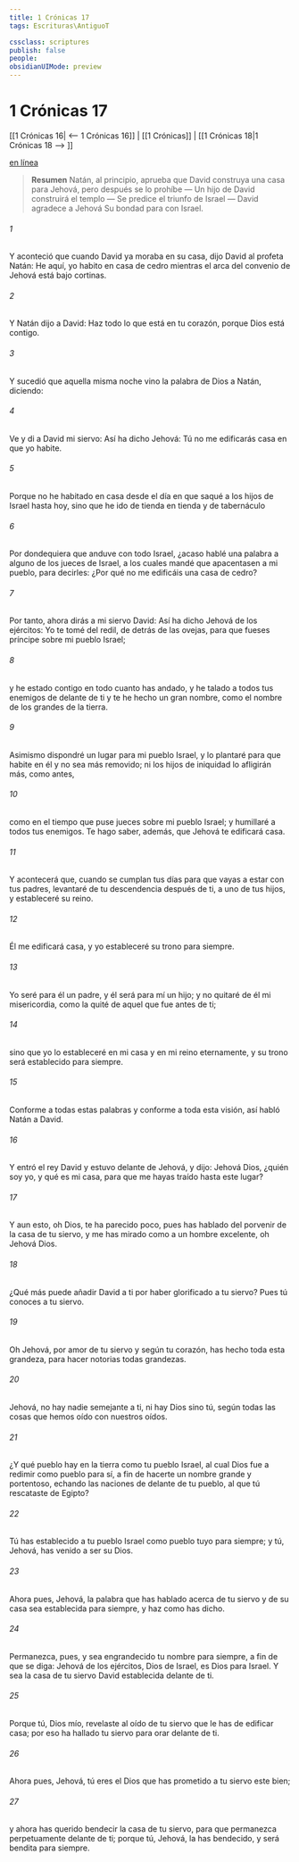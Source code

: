 ```yaml
---
title: 1 Crónicas 17
tags: Escrituras\AntiguoT

cssclass: scriptures
publish: false
people:
obsidianUIMode: preview
---
```


# 1 Crónicas 17
[[1 Crónicas 16| <-- 1 Crónicas 16]] | [[1 Crónicas]] | [[1 Crónicas 18|1 Crónicas 18 --> ]]

[en línea](https://churchofjesuschrist.org/study/scriptures/ot/1-chr/17?lang=spa)

> __Resumen__
Natán, al principio, aprueba que David construya una casa para Jehová, pero después se lo prohíbe — Un hijo de David construirá el templo — Se predice el triunfo de Israel — David agradece a Jehová Su bondad para con Israel.

###### 1 
Y aconteció que cuando David ya moraba en su casa, dijo David al profeta Natán: He aquí, yo habito en casa de cedro mientras el arca del convenio de Jehová está bajo cortinas.

###### 2 
Y Natán dijo a David: Haz todo lo que está en tu corazón, porque Dios está contigo.

###### 3 
Y sucedió que aquella misma noche vino la palabra de Dios a Natán, diciendo:

###### 4 
Ve y di a David mi siervo: Así ha dicho Jehová: Tú no me edificarás casa en que yo habite.

###### 5 
Porque no he habitado en casa  desde el día en que saqué a los hijos de Israel hasta hoy, sino que he ido de tienda en tienda y de tabernáculo 

###### 6 
Por dondequiera que anduve con todo Israel, ¿acaso hablé una palabra a alguno de los jueces de Israel, a los cuales mandé que apacentasen a mi pueblo, para decirles: ¿Por qué no me edificáis una casa de cedro?

###### 7 
Por tanto, ahora dirás a mi siervo David: Así ha dicho Jehová de los ejércitos: Yo te tomé del redil, de detrás de las ovejas, para que fueses príncipe sobre mi pueblo Israel;

###### 8 
y he estado contigo en todo cuanto has andado, y he talado a todos tus enemigos de delante de ti y te he hecho un gran nombre, como el nombre de los grandes de la tierra.

###### 9 
Asimismo dispondré un lugar para mi pueblo Israel, y lo plantaré para que habite en él y no sea más removido; ni los hijos de iniquidad lo afligirán más, como antes,

###### 10 
como en el tiempo que puse jueces sobre mi pueblo Israel; y humillaré a todos tus enemigos. Te hago saber, además, que Jehová te edificará casa.

###### 11 
Y acontecerá que, cuando se cumplan tus días para que vayas a estar con tus padres, levantaré  de tu descendencia después de ti, a uno de tus hijos, y estableceré su reino.

###### 12 
Él me edificará casa, y yo estableceré su trono para siempre.

###### 13 
Yo seré para él un padre, y él será para mí un hijo; y no quitaré de él mi misericordia, como la quité de aquel que fue antes de ti;

###### 14 
sino que yo lo estableceré en mi casa y en mi reino eternamente, y su trono será establecido para siempre.

###### 15 
Conforme a todas estas palabras y conforme a toda esta visión, así habló Natán a David.

###### 16 
Y entró el rey David y estuvo delante de Jehová, y dijo: Jehová Dios, ¿quién soy yo, y qué es mi casa, para que me hayas traído hasta este lugar?

###### 17 
Y aun esto, oh Dios, te ha parecido poco, pues has hablado del porvenir de la casa de tu siervo, y me has mirado como a un hombre excelente, oh Jehová Dios.

###### 18 
¿Qué más puede añadir David a ti por haber glorificado a tu siervo? Pues tú conoces a tu siervo.

###### 19 
Oh Jehová, por amor de tu siervo y según tu corazón, has hecho toda esta grandeza, para hacer notorias todas  grandezas.

###### 20 
Jehová, no hay nadie semejante a ti, ni hay Dios sino tú, según todas las cosas que hemos oído con nuestros oídos.

###### 21 
¿Y qué pueblo hay en la tierra como tu pueblo Israel, al cual Dios fue a redimir como pueblo para sí, a fin de hacerte un nombre grande y portentoso, echando las naciones de delante de tu pueblo, al que tú rescataste de Egipto?

###### 22 
Tú has establecido a tu pueblo Israel como pueblo tuyo para siempre; y tú, Jehová, has venido a ser su Dios.

###### 23 
Ahora pues, Jehová, la palabra que has hablado acerca de tu siervo y de su casa sea establecida para siempre, y haz como has dicho.

###### 24 
Permanezca, pues, y sea engrandecido tu nombre para siempre, a fin de que se diga: Jehová de los ejércitos, Dios de Israel, es Dios para Israel. Y sea la casa de tu siervo David establecida delante de ti.

###### 25 
Porque tú, Dios mío, revelaste al oído de tu siervo que le has de edificar casa; por eso ha hallado tu siervo  para orar delante de ti.

###### 26 
Ahora pues, Jehová, tú eres el Dios que has prometido a tu siervo este bien;

###### 27 
y ahora has querido bendecir la casa de tu siervo, para que permanezca perpetuamente delante de ti; porque tú, Jehová, la has bendecido, y será bendita para siempre.


